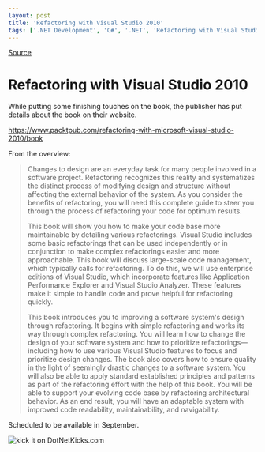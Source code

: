 ```yaml
---
layout: post
title: 'Refactoring with Visual Studio 2010'
tags: ['.NET Development', 'C#', '.NET', 'Refactoring with Visual Studio 2010', 'Visual Studio 2010', 'msmvps']
---
```

[Source](http://blogs.msmvps.com/peterritchie/2010/05/17/refactoring-with-visual-studio-2010/ "Permalink to Refactoring with Visual Studio 2010")

# Refactoring with Visual Studio 2010

While putting some finishing touches on the book, the publisher has put details about the book on their website.

<https://www.packtpub.com/refactoring-with-microsoft-visual-studio-2010/book>

From the overview:

> Changes to design are an everyday task for many people involved in a software project. Refactoring recognizes this reality and systematizes the distinct process of modifying design and structure without affecting the external behavior of the system. As you consider the benefits of refactoring, you will need this complete guide to steer you through the process of refactoring your code for optimum results.
> 
> This book will show you how to make your code base more maintainable by detailing various refactorings. Visual Studio includes some basic refactorings that can be used independently or in conjunction to make complex refactorings easier and more approachable. This book will discuss large-scale code management, which typically calls for refactoring. To do this, we will use enterprise editions of Visual Studio, which incorporate features like Application Performance Explorer and Visual Studio Analyzer. These features make it simple to handle code and prove helpful for refactoring quickly.
> 
> This book introduces you to improving a software system's design through refactoring. It begins with simple refactoring and works its way through complex refactoring. You will learn how to change the design of your software system and how to prioritize refactorings—including how to use various Visual Studio features to focus and prioritize design changes. The book also covers how to ensure quality in the light of seemingly drastic changes to a software system. You will also be able to apply standard established principles and patterns as part of the refactoring effort with the help of this book. You will be able to support your evolving code base by refactoring architectural behavior. As an end result, you will have an adaptable system with improved code readability, maintainability, and navigability.

Scheduled to be available in September.

![kick it on DotNetKicks.com][1]

[1]: http://www.dotnetkicks.com/Services/Images/KickItImageGenerator.ashx?url=http%3a%2f%2fmsmvps.com%2fblogs%2fpeterritchie%2farchive%2f2010%2f05%2f17%2frefactoring-with-visual-studio-2010.aspx


